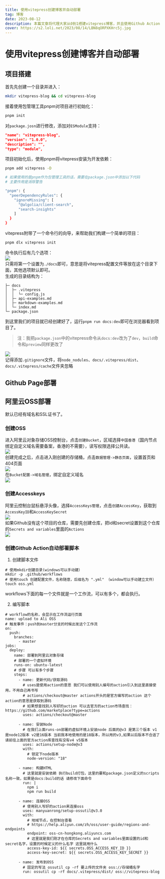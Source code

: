 ```yaml
---
title: 使用vitepress创建博客并自动部署
tag: 博客
date: 2023-08-12
description: 本篇文章将代理大家从0到1搭建vitepress博客，并且使用Github Actions部署到阿里云oss上
cover: https://s2.loli.net/2023/08/14/LBN8qORPXKHrc5j.jpg
---
```


# 使用vitepress创建博客并自动部署

## 项目搭建

首先先创建一个目录并进入：

```bash
mkdir vitepress-blog && cd vitepress-blog
```

接着使用包管理工具pnpm对项目进行初始化：

```bash
pnpm init
```

对`package.josn`进行修改，添加对`ESModule`支持：

```json
"name": "vitepress-blog",
"version": "1.0.0",
"description": "",
"type": "module",
```

项目初始化后，使用pnpm将vitepress安装为开发依赖：

```bash
pnpm add vitepress -D

# 如果使用的是pnpm作为包管理工具的话，需要在package.json中添加以下代码
# 主要作用是消除警告

"pnpm": {
  "peerDependencyRules": {
    "ignoreMissing": [
      "@algolia/client-search",
      "search-insights"
    ]
  }
}
```

vitepress附带了一个命令行的向导，来帮助我们构建一个简单的项目：

```bash
pnpm dlx vitepress init
```

命令执行后有几个选项：<br />![](https://s2.loli.net/2023/08/12/pnmVZthPKDAzU9B.png#id=W7yhg&originHeight=486&originWidth=541&originalType=binary&ratio=1&rotation=0&showTitle=false&status=done&style=none&title=)<br />只需将第一个设置为`./docs`即可，意思是将vitepress配置文件等放在这个目录下面，其他选项默认即可。<br />生成的目录结构为：

```
├─ docs
│  ├─ .vitepress
│  │  └─ config.js
│  ├─ api-examples.md
│  ├─ markdown-examples.md
│  └─ index.md
└─ package.json
```

到这里我们的项目就已经创建好了，运行`pnpm run docs:dev`即可在浏览器看到项目了。

> 注：我把`package.json`中的vitepress命令从`docs:dev`改为了`dev`，`build`命令和`preview`同样更改了

![](https://s2.loli.net/2023/08/12/TjFWRUdXZ3gi89M.png#id=YLbaB&originHeight=882&originWidth=1471&originalType=binary&ratio=1&rotation=0&showTitle=false&status=done&style=none&title=)<br />记得添加`.gitignore`文件，将`node_nodules`、`docs/.vitepress/dist`、`docs/.vitepress/cache`文件夹忽略
<a name="IAltr"></a>

## Github Page部署

<a name="FhGHn"></a>

## 阿里云OSS部署

默认已经有域名和SSL证书了。
<a name="Mz5jz"></a>

### 创建OSS

进入阿里云对象存储OSS控制台，点击`创建Bucket`，区域选择`中国香港`（国内节点绑定自定义域名需要备案，香港的不需要），读写权限选择公共读。<br />![](https://s2.loli.net/2023/08/12/nYOqhXCMSdbUN3x.png#id=BOnf1&originHeight=803&originWidth=1432&originalType=binary&ratio=1&rotation=0&showTitle=false&status=done&style=none&title=)<br />创建完成之后，点击进入刚创建的存储桶，点击`数据管理->静态页面`，设置首页和404页面<br />![](https://s2.loli.net/2023/08/12/EG5IFqOtmAQXei1.png#id=BuT7q&originHeight=587&originWidth=1223&originalType=binary&ratio=1&rotation=0&showTitle=false&status=done&style=none&title=)<br />在`Bucket配置->域名管理`，绑定自定义域名<br />![](https://s2.loli.net/2023/08/12/s9Ylu3LXP28ISmO.png#id=NSxb0&originHeight=667&originWidth=1420&originalType=binary&ratio=1&rotation=0&showTitle=false&status=done&style=none&title=)

<a name="U7d4z"></a>

### 创建Accesskeys

阿里云控制台鼠标悬浮头像，选择`AccessKeys管理`，点击`创建AccessKey`，获取到`AccessKeyID`和`AccessKeySecret`<br />![](https://s2.loli.net/2023/08/12/AtHdBVybzMkhsDC.png#id=QxklU&originHeight=421&originWidth=328&originalType=binary&ratio=1&rotation=0&showTitle=false&status=done&style=none&title=)<br />如果Github没有这个项目的仓库，需要先创建仓库，把id和secret设置到这个仓库的`Secrets and variables`里面的`Actions`<br />![](https://s2.loli.net/2023/08/12/J5CIpMvbmkAq1hz.png#id=m7EmZ&originHeight=810&originWidth=1334&originalType=binary&ratio=1&rotation=0&showTitle=false&status=done&style=none&title=)

<a name="z3DMA"></a>

### 创建Github Action自动部署脚本

1. 创建脚本文件

```shell
# 使用mkdir创建目录(windows可以手动建）
mkdir -p .github/workflows
# 使用touch 创建配置文件，名称随意，后缀名为 ".yml" （window可以手动建立文件）
touch oss.yml
```

workflows下面的每一个文件就是一个工作流，可以有多个，都会执行。

2. 编写脚本

```shell
# workflow的名称，会显示在工作流运行页面
name: upload to Ali OSS
# 触发事件：push到master分支的时候出发这个工作流
on:
  push:
    branches:
      - master
jobs:
  deploy:
    name: 部署到阿里云对象存储
    # 部署的一个虚拟环境
    runs-on: ubuntu-latest
    # 步骤 可以有多个步骤
    steps:
      - name: 更新代码/获取源码
        # uses是使用action的意思 我们可以使用别人编号的action引入到这里直接使用，不用自己再书写
        # actions/checkout@master actions开头的是官方编写的action 这个action的意思是获取到源码
        # 如果想查找别人写好的action 可以去官方的action市场查找：https://github.com/marketplace?type=actions
        uses: actions/checkout@master

      - name: 安装Node
        # 在我们上面runs-on部署的虚拟环境上安装node 后面的@v3 是第三个版本 v1是node12版本 v2是16版本 当前我本地使用的是18版本，所以用的v3,如果以后版本不合适了请前往上面的官方action库查找有没有v4 v5版本
        uses: actions/setup-node@v3
        with:
          # 锁定下node版本
          node-version: "18"

      - name: 构建HTML
        # 这里就是安装依赖 执行build打包，这里的要和package.json定义的scripts名称一致，如果是docs:build的话 请修改下面命令
        run: |
          npm i
          npm run build

      - name: 连接OSS
        # 使用别人写好的action来连接oss
        uses: manyuanrong/setup-ossutil@v3.0
        with:
          # 地域节点，在控制台查看
          # https://help.aliyun.com/zh/oss/user-guide/regions-and-endpoints
          endpoint: oss-cn-hongkong.aliyuncs.com
          # 这里就是我们刚才在仓库的Secrets and variables里面设置的id和secret名字，设置的时候定义的什么名字 这里就用什么
          access-key-id: ${{ secrets.OSS_ACCESS_KEY_ID }}
          access-key-secret: ${{ secrets.OSS_ACCESS_KEY_SECRET }}

      - name: 发布到OSS
        # 固定的写法 ossutil cp -rf 要上传的文件夹 oss://存储桶名字
        run: ossutil cp -rf docs/.vitepress/dist/ oss://vitepress-blog

```
